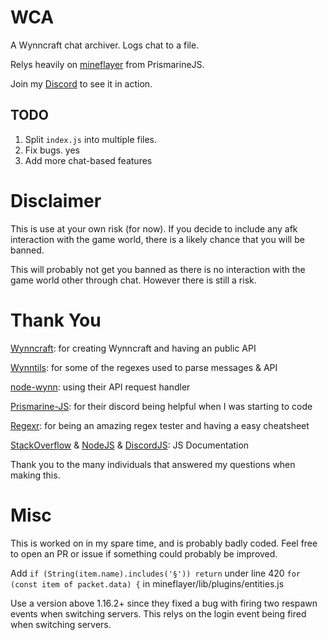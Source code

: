 # WCA
A Wynncraft chat archiver. Logs chat to a file.

Relys heavily on <a target="_blank" href="https://github.com/PrismarineJS/mineflayer">mineflayer</a> from PrismarineJS.

Join my [Discord](https://discord.gg/3UXxqC5kr9/) to see it in action.

## TODO
1. Split `index.js` into multiple files.
2. Fix bugs. yes
3. Add more chat-based features

# Disclaimer
This is use at your own risk (for now). If you decide to include any afk interaction with the game world, there is a likely chance that you will be banned.

This will probably not get you banned as there is no interaction with the game world other through chat. However there is still a risk.

# Thank You
[Wynncraft](https://wynncraft.com/): for creating Wynncraft and having an public API

[Wynntils](https://wynntils.com/): for some of the regexes used to parse messages & API

[node-wynn](https://github.com/DevChromium/WynnJS/): using their API request handler

[Prismarine-JS](https://github.com/PrismarineJS/): for their discord being helpful when I was starting to code

[Regexr](https://regexr.com/): for being an amazing regex tester and having a easy cheatsheet

[StackOverflow](https://stackoverflow.com/) & [NodeJS](https://nodejs.org/api/) & [DiscordJS](https://discord.js.org/): JS Documentation

Thank you to the many individuals that answered my questions when making this.

# Misc
This is worked on in my spare time, and is probably badly coded.
Feel free to open an PR or issue if something could probably be improved.

Add `if (String(item.name).includes('§')) return` under line 420 `for (const item of packet.data) {` in mineflayer/lib/plugins/entities.js

Use a version above 1.16.2+ since they fixed a bug with firing two respawn events when switching servers. This relys on the login event being fired when switching servers.



